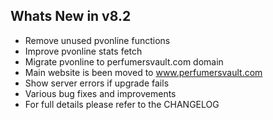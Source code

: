Whats New in v8.2
--------------------------
- Remove unused pvonline functions
- Improve pvonline stats fetch
- Migrate pvonline to perfumersvault.com domain
- Main website is been moved to www.perfumersvault.com
- Show server errors if upgrade fails
- Various bug fixes and improvements
- For full details please refer to the CHANGELOG
